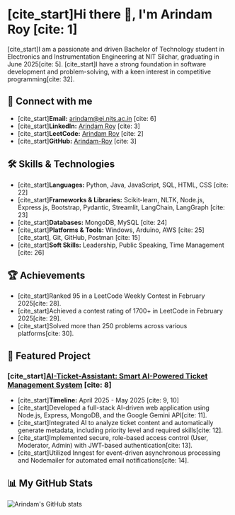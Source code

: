 # [cite_start]Hi there 👋, I'm Arindam Roy [cite: 1]

[cite_start]I am a passionate and driven Bachelor of Technology student in Electronics and Instrumentation Engineering at NIT Silchar, graduating in June 2025[cite: 5]. [cite_start]I have a strong foundation in software development and problem-solving, with a keen interest in competitive programming[cite: 32].

## 🔗 Connect with me
* [cite_start]**Email:** arindam@ei.nits.ac.in [cite: 6]
* [cite_start]**LinkedIn:** [Arindam Roy](https://www.linkedin.com/in/arindam-roy-343a0119a/) [cite: 3]
* [cite_start]**LeetCode:** [Arindam Roy](https://leetcode.com/Arindam-Roy/) [cite: 2]
* [cite_start]**GitHub:** [Arindam-Roy](https://github.com/Arindam-Roy) [cite: 3]

## 🛠️ Skills & Technologies

* [cite_start]**Languages:** Python, Java, JavaScript, SQL, HTML, CSS [cite: 22]
* [cite_start]**Frameworks & Libraries:** Scikit-learn, NLTK, Node.js, Express.js, Bootstrap, Pydantic, Streamlit, LangChain, LangGraph [cite: 23]
* [cite_start]**Databases:** MongoDB, MySQL [cite: 24]
* [cite_start]**Platforms & Tools:** Windows, Arduino, AWS [cite: 25][cite_start], Git, GitHub, Postman [cite: 15]
* [cite_start]**Soft Skills:** Leadership, Public Speaking, Time Management [cite: 26]

## 🏆 Achievements

* [cite_start]Ranked 95 in a LeetCode Weekly Contest in February 2025[cite: 28].
* [cite_start]Achieved a contest rating of 1700+ in LeetCode in February 2025[cite: 29].
* [cite_start]Solved more than 250 problems across various platforms[cite: 30].

## 🔭 Featured Project

### [cite_start][AI-Ticket-Assistant: Smart AI-Powered Ticket Management System](https://github.com/Arindam-Roy2004/Ai-ticket-assistant) [cite: 8]
* [cite_start]**Timeline:** April 2025 - May 2025 [cite: 9, 10]
* [cite_start]Developed a full-stack AI-driven web application using Node.js, Express, MongoDB, and the Google Gemini API[cite: 11].
* [cite_start]Integrated AI to analyze ticket content and automatically generate metadata, including priority level and required skills[cite: 12].
* [cite_start]Implemented secure, role-based access control (User, Moderator, Admin) with JWT-based authentication[cite: 13].
* [cite_start]Utilized Inngest for event-driven asynchronous processing and Nodemailer for automated email notifications[cite: 14].

## 📊 My GitHub Stats

![Arindam's GitHub stats](https://github-readme-stats.vercel.app/api?username=Arindam-Roy2004&show_icons=true&theme=radical)
